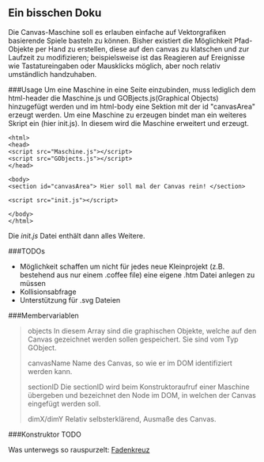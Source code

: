 Ein bisschen Doku
-----------------
Die Canvas-Maschine soll es erlauben einfache auf Vektorgrafiken basierende Spiele basteln zu können.
Bisher existiert die Möglichkeit Pfad-Objekte per Hand zu erstellen, diese auf den canvas zu klatschen und zur Laufzeit zu modifizieren; beispielsweise ist das Reagieren auf Ereignisse wie Tastatureingaben oder Mausklicks möglich, aber noch relativ umständlich handzuhaben.

###Usage
Um eine Maschine in eine Seite einzubinden, muss lediglich dem html-header die Maschine.js und GOBjects.js(Graphical Objects) hinzugefügt werden und im html-body eine Sektion mit der id "canvasArea" erzeugt werden. Um eine Maschine zu erzeugen bindet man ein weiteres Skript ein (hier init.js). In diesem wird die Maschine erweitert und erzeugt.

    <html>
    <head>
    <script src="Maschine.js"></script>
    <script src="GObjects.js"></script>
    </head>
    
    <body>
    <section id="canvasArea"> Hier soll mal der Canvas rein! </section>
    
    <script src="init.js"></script>

    </body>
    </html>

Die *init.js* Datei enthält dann alles Weitere.

###TODOs
- Möglichkeit schaffen um nicht für jedes neue Kleinprojekt (z.B. bestehend aus nur einem .coffee file) eine eigene .htm Datei anlegen zu müssen
- Kollisionsabfrage
- Unterstützung für .svg Dateien

###Membervariablen
> objects
> In diesem Array sind die graphischen Objekte, welche auf den Canvas gezeichnet werden sollen gespeichert. Sie sind vom Typ GObject.
>
> canvasName
> Name des Canvas, so wie er im DOM identifiziert werden kann.
>
> sectionID
> Die sectionID wird beim Konstruktoraufruf einer Maschine übergeben und bezeichnet den Node im DOM, in welchen der Canvas eingefügt werden soll.
>
> dimX/dimY
> Relativ selbsterklärend, Ausmaße des Canvas.

###Konstruktor
TODO

Was unterwegs so rauspurzelt:
[Fadenkreuz](https://page.mi.fu-berlin.de/juliando/Maschine/Fadenkreuz/Fadenkreuz.htm)
